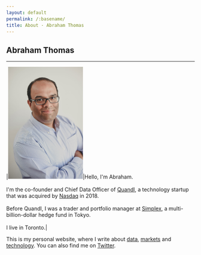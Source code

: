 ```yaml
---
layout: default
permalink: /:basename/
title: About · Abraham Thomas
---
```


## Abraham Thomas

----

|<img style="width:200px" src="/assets/img/Abraham-Thomas.jpg">|Hello, I'm Abraham. <br/><br/>I'm the co-founder and Chief Data Officer of [Quandl](https://www.quandl.com), a technology startup that was acquired by [Nasdaq](https://www.nasdaq.com) in 2018. <br/><br/>Before Quandl, I was a trader and portfolio manager at [Simplex](https://www.simplexasset.com), a multi-billion-dollar hedge fund in Tokyo. <br/><br/>I live in Toronto.|

This is my personal website, where I write about [data](/data), [markets](/markets) and [technology](/technology).  You can also find me on [Twitter](https://twitter.com/athomasq).

<br/>
<br/>